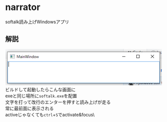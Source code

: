 # narrator
softalk読み上げWindowsアプリ
## 解説
![](image.png)\
ビルドして起動したらこんな画面に\
exeと同じ場所に`softalk.exe`を配置\
文字を打って改行のエンターを押すと読み上げが走る\
常に最前面に表示される\
activeじゃなくても`ctrl`+`S`でactivate&focus\
